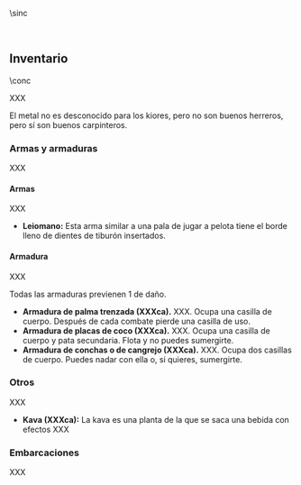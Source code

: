\sinc

&nbsp;

## Inventario

\conc

XXX

El metal no es desconocido para los kiores, pero no son buenos herreros, pero sí son buenos carpinteros.

### Armas y armaduras

XXX

#### Armas

XXX

* **Leiomano:** Esta arma similar a una pala de jugar a pelota tiene el borde lleno de dientes de tiburón insertados.

#### Armadura

XXX

Todas las armaduras previenen 1 de daño.

* **Armadura de palma trenzada (XXXca).** XXX. Ocupa una casilla de cuerpo. Después de cada combate pierde una casilla de uso.
* **Armadura de placas de coco (XXXca).** XXX. Ocupa una casilla de cuerpo y pata secundaria. Flota y no puedes sumergirte.
* **Armadura de conchas o de cangrejo (XXXca).** XXX. Ocupa dos casillas de cuerpo. Puedes nadar con ella o, si quieres, sumergirte.

### Otros

XXX

* **Kava (XXXca):** La kava es una planta de la que se saca una bebida con efectos XXX

### Embarcaciones

XXX